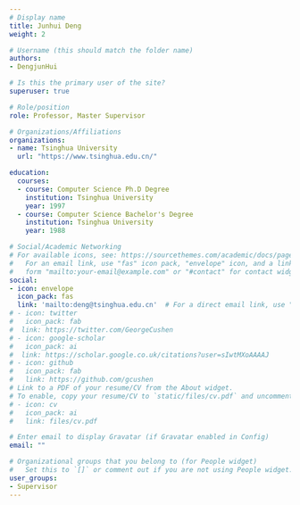 ```yaml
---
# Display name
title: Junhui Deng
weight: 2

# Username (this should match the folder name)
authors:
- DengjunHui

# Is this the primary user of the site?
superuser: true

# Role/position
role: Professor, Master Supervisor 

# Organizations/Affiliations
organizations:
- name: Tsinghua University
  url: "https://www.tsinghua.edu.cn/"

education:
  courses:
  - course: Computer Science Ph.D Degree
    institution: Tsinghua University
    year: 1997
  - course: Computer Science Bachelor's Degree
    institution: Tsinghua University
    year: 1988

# Social/Academic Networking
# For available icons, see: https://sourcethemes.com/academic/docs/page-builder/#icons
#   For an email link, use "fas" icon pack, "envelope" icon, and a link in the
#   form "mailto:your-email@example.com" or "#contact" for contact widget.
social:
- icon: envelope
  icon_pack: fas
  link: 'mailto:deng@tsinghua.edu.cn'  # For a direct email link, use "mailto:test@example.org".
# - icon: twitter
#   icon_pack: fab
#  link: https://twitter.com/GeorgeCushen
# - icon: google-scholar
#   icon_pack: ai
#  link: https://scholar.google.co.uk/citations?user=sIwtMXoAAAAJ
# - icon: github
#   icon_pack: fab
#   link: https://github.com/gcushen
# Link to a PDF of your resume/CV from the About widget.
# To enable, copy your resume/CV to `static/files/cv.pdf` and uncomment the lines below.
# - icon: cv
#   icon_pack: ai
#   link: files/cv.pdf

# Enter email to display Gravatar (if Gravatar enabled in Config)
email: ""

# Organizational groups that you belong to (for People widget)
#   Set this to `[]` or comment out if you are not using People widget.
user_groups:
- Supervisor
---
```



